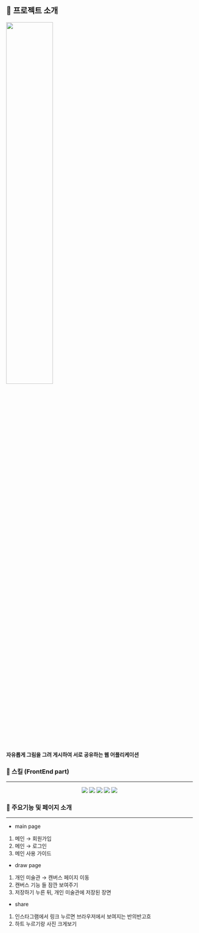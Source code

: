 

## 🎨 프로젝트 소개

<img width="50%" src="https://postfiles.pstatic.net/MjAyMzAxMDRfMjQ1/MDAxNjcyODEwMTk4NjI2.DC6jjEOgsg6fXhDiseH0tegcZYGOg2t4v9khZ8gJBakg.mtjy-d0OZFh4ekbt4NpFFonbcG3j3wJtU2SR_NWDGRkg.PNG.nomm89/스크린샷_2023-01-04_오후_2.29.49.png?type=w773"/>


**자유롭게 그림을 그려 게시하여 서로 공유하는 웹 어플리케이션**
### 💫 스킬 (FrontEnd part)

---
<div align=center> 
<img src="https://img.shields.io/badge/next.js-3F5767?style=for-the-badge&logo=next.js&logoColor=black">
<img src="https://img.shields.io/badge/react-61DAFB?style=for-the-badge&logo=react&logoColor=black">
<img src="https://img.shields.io/badge/typescript-3178C6?style=for-the-badge&logo=typescript&logoColor=white">
<img src="https://img.shields.io/badge/vercel-FFE033?style=for-the-badge&logo=vercel&logoColor=white">
<img src="https://img.shields.io/badge/git-F05032?style=for-the-badge&logo=git&logoColor=white">
  <br>
</div>
  
  
### 🍩 주요기능 및 페이지 소개

---

- main page
1. 메인 → 회원가입
2. 메인 → 로그인
3. 메인 사용 가이드

- draw page
1. 개인 미술관 → 캔버스 페이지 이동
2. 캔버스 기능 들 잠깐 보여주기
3. 저장하기 누른 뒤, 개인 미술관에 저장된 장면

- share
1. 인스타그램에서 링크 누르면 브라우저에서 보여지는 반의반고흐
2. 하트 누르기랑 사진 크게보기


